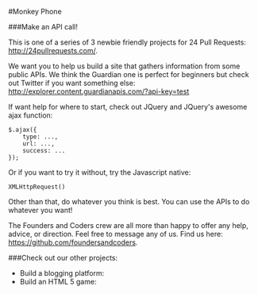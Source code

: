 #Monkey Phone

###Make an API call!

This is one of a series of 3 newbie friendly projects for 24 Pull Requests: http://24pullrequests.com/.

We want you to help us build a site that gathers information from some public APIs. We think the Guardian one is perfect for beginners but check out Twitter if you want something else: http://explorer.content.guardianapis.com/?api-key=test

If want help for where to start, check out JQuery and JQuery's awesome ajax function: 

```
$.ajax({
	type: ...,
	url: ...,
	success: ...
});
```

Or if you want to try it without, try the Javascript native:

```
XMLHttpRequest()
```

Other than that, do whatever you think is best. You can use the APIs to do whatever you want!

The Founders and Coders crew are all more than happy to offer any help, advice, or direction. Feel free to message any of us. Find us here: https://github.com/foundersandcoders.

###Check out our other projects:

* Build a blogging platform:
* Build an HTML 5 game: